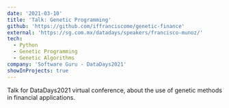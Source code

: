 ```yaml
---
date: '2021-03-10'
title: 'Talk: Genetic Programming'
github: 'https://github.com/iffranciscome/genetic-finance'
external: 'https://sg.com.mx/datadays/speakers/francisco-munoz/'
tech:
  - Python
  - Genetic Programming
  - Genetic Algorithms
company: 'Software Guru - DataDays2021'
showInProjects: true
---
```


Talk for DataDays2021 virtual conference, about the use of genetic methods in financial applications.
